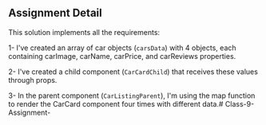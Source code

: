 ## Assignment Detail

This solution implements all the requirements:

1- I've created an array of car objects (`carsData`) with 4 objects, each containing carImage, carName, carPrice, and carReviews properties.

2- I've created a child component (`CarCardChild`) that receives these values through props.

3- In the parent component (`CarListingParent`), I'm using the map function to render the CarCard component four times with different data.#   C l a s s - 9 - A s s i g n m e n t - 
 
 

